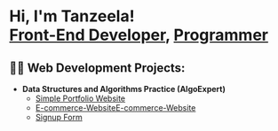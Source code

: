 <h1>Hi, I'm Tanzeela! <br/><a href="https://github.com/Tanzeela-Komal">Front-End Developer</a>, <a href="https://github.com/Tanzeela-Komal/">Programmer</a> </h1>

<h2>👨‍💻 Web Development Projects:</h2>

- <b>Data Structures and Algorithms Practice (AlgoExpert)</b>
  - [Simple Portfolio Website](https://github.com/Tanzeela-Komal/website)
  - [E-commerce-WebsiteE-commerce-Website](https://github.com/Tanzeela-Komal/E-commerce-Website)
  - [Signup Form](https://github.com/Tanzeela-Komal/Signup-Form) 






<!--
**joshmadakor1/joshmadakor1** is a ✨ _special_ ✨ repository because its `README.md` (this file) appears on your GitHub profile.

Here are some ideas to get you started:

- 🔭 I’m currently working on ...
- 🌱 I’m currently learning ...
- 👯 I’m looking to collaborate on ...
- 🤔 I’m looking for help with ...
- 💬 Ask me about ...
- 📫 How to reach me: ...
- 😄 Pronouns: ...
- ⚡ Fun fact: ...
